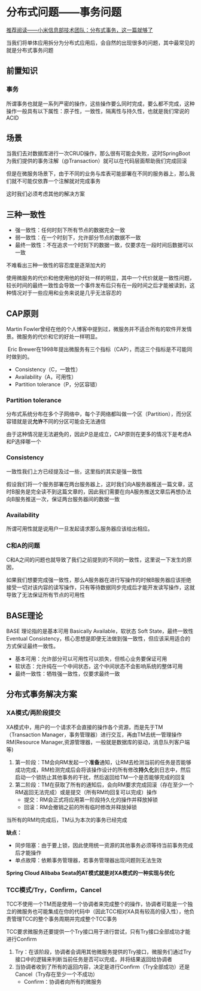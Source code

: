 # 分布式问题——事务问题

[推荐阅读——小米信息部技术团队：分布式事务，这一篇就够了](https://xiaomi-info.github.io/2020/01/02/distributed-transaction/)

当我们将单体应用拆分为分布式应用后，会自然的出现很多的问题，其中最常见的就是分布式事务问题

## 前置知识

### 事务

所谓事务也就是一系列严密的操作，这些操作要么同时完成，要么都不完成，这种操作一般具有以下属性：原子性，一致性，隔离性与持久性，也就是我们常说的ACID

## 场景

当我们去对数据库进行一次CRUD操作，那么很有可能会失败，这时SpringBoot为我们提供的事务注解（@Transaction）就可以在代码层面帮助我们完成回滚

但是在微服务场景下，由于不同的业务与库表可能部署在不同的服务器上，那么我们就不可能仅依靠一个注解就对完成事务

这时我们必须考虑其他的解决方案

## 三种一致性

- 强一致性：任何时刻下所有节点的数据完全一致
- 弱一致性：在一个时刻下，允许部分节点的数据不一致
- 最终一致性：不在追求一个时刻下的数据一致，仅要求在一段时间后数据可以一致


不难看出三种一致性的容忍度是逐渐加大的

使用微服务的代价和他使用他的好处一样的明显，其中一个代价就是一致性问题，较长时间的最终一致性会导致一个事件发布后只有在一段时间之后才能被读到，这种情况对于一些应用和业务来说是几乎无法容忍的

## CAP原则

Martin Fowler曾经在他的个人博客中提到过，微服务并不适合所有的软件开发情景。微服务的代价和它的好处一样明显。

 Eric Brewer在1998年提出微服务有三个指标（CAP），而这三个指标是不可能同时做到的。
 
- Consistency（C，一致性）
- Availability（A，可用性）
- Partition tolerance（P，分区容错）
### Partition tolerance

分布式系统分布在多个子网络中，每个子网络都叫做一个区（Partition），而分区容错就是说**允许**不同的分区可能会无法通信

由于这种情况是无法避免的，因此P总是成立，CAP原则在更多的情况下是考虑A和P选择哪一个

### Consistency

一致性我们上方已经提及过一些，这里指的其实是强一致性

假设我们将一个服务部署在两台服务器上，这时我们向A服务器推送一篇文章，这时B服务是完全读不到这篇文章的，因此我们需要在向A服务推送文章后再想办法向B服务推送一次，保证两台服务器间的数据一致

### Availability

所谓可用性就是说用户一旦发起请求那么服务器应该给出相应。


### C和A的问题

C和A之间的问题也就导致了我们之前提到的不同的一致性，这里说一下发生的原因，

如果我们想要完成强一致性，那么A服务器在进行写操作的时候B服务器应该拒绝接受一切对该内容的读写操作，只有等待数据同步完成后才能开发读写操作，这就导致了无法保证所有节点的可用性

## BASE理论

BASE 理论指的是基本可用 Basically Available，软状态 Soft State，最终一致性 Eventual Consistency，核心思想是即便无法做到强一致性，但应该采用适合的方式保证最终一致性。

- 基本可用：允许部分可以可用性可以损失，但核心业务要保证可用
- 软状态：允许纯在一个中间状态，这个中间状态不会影响系统的整体可用
- 最终一致性：牺牲强一致性，仅要求最终一致

## 分布式事务解决方案

### XA模式/两阶段提交

XA模式中，用户的一个请求不会直接的操作各个资源，而是先于TM（Transaction Manager，事务管理器）进行交互，再由TM去统一管理操作RM(Resource Manager,资源管理器，一般就是数据库的驱动，消息队列客户端等)

1. 第一阶段：TM会向RM发起一个**准备**通知，让RM去检测当前的任务是否能够成功完成，RM检测完成后会将该操作设计的所有修改**持久化**到日志中，然后启动一个锁防止其他事务的干扰，然后返回给TM一个是否能够完成的回复
2. 第二阶段：TM在获取了所有的通知后，会向RM要求完成回滚（存在至少一个RM返回无法完成）或是提交（所有RM均回复可以完成）操作
   - 提交：RM会正式将应用第一阶段持久化的操作并释放掉锁
   - 回滚：RM会撤销之前的所有临时修改并释放掉锁

当所有的RM均完成后，TM认为本次的事务已经完成

**缺点：**
- 同步阻塞：由于要上锁，因此使用统一资源的其他事务必须等待当前事务完成后才能操作
- 单点故障：依赖事务管理器，若事务管理器出现问题则无法生效

**Spring Cloud Alibaba Seata的AT模式就是对XA模式的一种实现与优化**

### TCC模式/Try，Confirm，Cancel

TCC不使用一个TM而是使用一个协调者来完成整个的操作，协调者可能是一个独立的微服务也可能集成在你的代码中（因此TCC相对XA具有较高的侵入性），他负责管理TCC的整个事务周期并完成整个TCC事务

TCC要求微服务还要提供一个Try接口用于进行尝试，只有Try接口全部成功才能进行Confirm

1. Try：在该阶段，协调者会调用其他微服务提供的Try接口，微服务们通过Try接口中的逻辑来判断当前任务是否可以完成，并将结果返回给协调者
2. 当协调者收到了所有的返回内容，决定是进行Confirm（Try全部成功）还是Cancel（Try存在至少一个不成功）
   - Confirm：协调者向所有的微服务